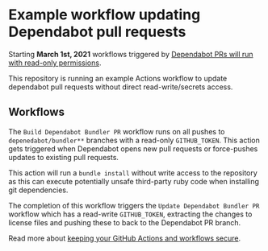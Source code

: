 # Example workflow updating Dependabot pull requests

Starting **March 1st, 2021** workflows triggered by [Dependabot PRs will run with read-only permissions](https://github.blog/changelog/2021-02-19-github-actions-workflows-triggered-by-dependabot-prs-will-run-with-read-only-permissions/).

This repository is running an example Actions workflow to update dependabot pull requests without direct read-write/secrets access.

## Workflows

The `Build Dependabot Bundler PR` workflow runs on all pushes to `depenedabot/bundler**` branches with a read-only `GITHUB_TOKEN`. This action gets triggered when Dependabot opens new pull requests or force-pushes updates to existing pull requests.

This action will run a `bundle install` without write access to the repository as this can execute potentially unsafe third-party ruby code when installing
git dependencies.

The completion of this workflow triggers the `Update Dependabot Bundler PR` workflow which has a read-write `GITHUB_TOKEN`, extracting the changes to license files and pushing these to back to the Dependabot PR branch.

Read more about [keeping your GitHub Actions and workflows secure](https://securitylab.github.com/research/github-actions-preventing-pwn-requests).
